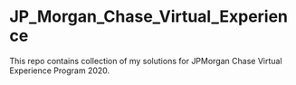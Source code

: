 # JP_Morgan_Chase_Virtual_Experience
This repo contains collection of my solutions for JPMorgan Chase Virtual Experience Program 2020.
